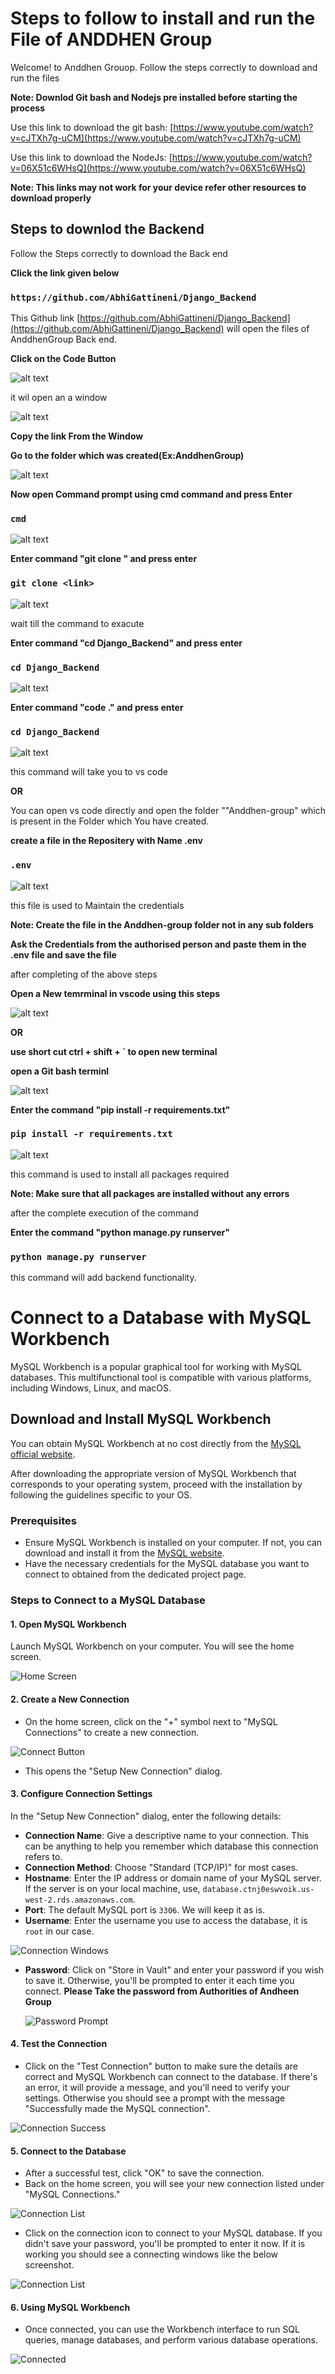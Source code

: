 # Steps to follow to install and run the File of ANDDHEN Group

Welcome! to Anddhen Grouop. Follow the steps correctly to download and run the files

**Note: Downlod Git bash and Nodejs pre installed before starting the process**

Use this link to download the git bash: [https://www.youtube.com/watch?v=cJTXh7g-uCM](https://www.youtube.com/watch?v=cJTXh7g-uCM)

Use this link to download the NodeJs: [https://www.youtube.com/watch?v=06X51c6WHsQ](https://www.youtube.com/watch?v=06X51c6WHsQ)

**Note: This links may not work for your device refer other resources to download properly**

## Steps to downlod the Backend

Follow the Steps correctly to download the Back end

**Click the link given below**

### `https://github.com/AbhiGattineni/Django_Backend`

This Github link [https://github.com/AbhiGattineni/Django_Backend](https://github.com/AbhiGattineni/Django_Backend) will open the files of AnddhenGroup Back end.

**Click on the Code Button**

![alt text](./READMEimages/image-16.png)

it wil open an a window

![alt text](./READMEimages/image-17.png)

**Copy the link From the Window**

**Go to the folder which was created(Ex:AnddhenGroup)**

![alt text](./READMEimages/image-5.png)

**Now open Command prompt using cmd command and press Enter**

### `cmd`

![alt text](./READMEimages/image-6.png)

**Enter command "git clone <copied link from git hub>" and press enter**

### `git clone <link>`

![alt text](./READMEimages/image-19.png)

wait till the command to exacute

**Enter command "cd Django_Backend" and press enter**

### `cd Django_Backend`

![alt text](./READMEimages/image-18.png)

**Enter command "code ." and press enter**

### `cd Django_Backend`

![alt text](./READMEimages/image-20.png)

this command will take you to vs code

**OR**

You can open vs code directly and open the folder ""Anddhen-group" which is present in the Folder which You have created.

**create a file in the Repositery with Name .env**

### `.env`

![alt text](./READMEimages/image-12.png)

this file is used to Maintain the credentials

**Note: Create the file in the Anddhen-group folder not in any sub folders**

**Ask the Credentials from the authorised person and paste them in the .env file and save the file**

after completing of the above steps

**Open a New temrminal in vscode using this steps**

![alt text](./READMEimages/image-11.png)

**OR**

**use short cut ctrl + shift + ` to open new terminal**

**open a Git bash terminl**

![alt text](./READMEimages/image-13.png)

**Enter the command "pip install -r requirements.txt"**

### `pip install -r requirements.txt`

![alt text](./READMEimages/image-21.png)

this command is used to install all packages required

**Note: Make sure that all packages are installed without any errors**

after the complete execution of the command

**Enter the command "python manage.py runserver"**

### `python manage.py runserver`

this command will add backend functionality.

# Connect to a Database with MySQL Workbench

MySQL Workbench is a popular graphical tool for working with MySQL databases. This multifunctional tool is compatible
with various platforms, including Windows, Linux, and macOS.

## Download and Install MySQL Workbench

You can obtain MySQL Workbench at no cost directly from
the [MySQL official website](https://www.mysql.com/products/workbench/).

After downloading the appropriate version of MySQL Workbench that corresponds to your operating system, proceed with the
installation by following the guidelines specific to your OS.

### Prerequisites

- Ensure MySQL Workbench is installed on your computer. If not, you can download and install it from
  the [MySQL website](https://www.mysql.com/products/workbench/).
- Have the necessary credentials for the MySQL database you want to connect to obtained from the dedicated project page.

### Steps to Connect to a MySQL Database

#### 1. Open MySQL Workbench

Launch MySQL Workbench on your computer. You will see the home screen.

![Home Screen](./READMEimages/mysqlimg-1.png)

#### 2. Create a New Connection

- On the home screen, click on the "+" symbol next to "MySQL Connections" to create a new connection.

![Connect Button](./READMEimages/mysqlimg-2.png)

- This opens the "Setup New Connection" dialog.

#### 3. Configure Connection Settings

In the "Setup New Connection" dialog, enter the following details:

- **Connection Name**: Give a descriptive name to your connection. This can be anything to help you remember which
  database this connection refers to.
- **Connection Method**: Choose "Standard (TCP/IP)" for most cases.
- **Hostname**: Enter the IP address or domain name of your MySQL server. If the server is on your local machine,
  use, `database.ctnj0eswvoik.us-west-2.rds.amazonaws.com`.
- **Port**: The default MySQL port is `3306`. We will keep it as is.
- **Username**: Enter the username you use to access the database, it is `root` in our case.

![Connection Windows](./READMEimages/mysqlimg-3.png)

- **Password**: Click on "Store in Vault" and enter your password if you wish to save it. Otherwise, you'll be prompted
  to enter it each time you connect.
  **Please Take the password from Authorities of Andheen Group**

  ![Password Prompt](./READMEimages/mysqlimg-4.png)

#### 4. Test the Connection

- Click on the "Test Connection" button to make sure the details are correct and MySQL Workbench can connect to the
  database. If there's an error, it will provide a message, and you'll need to verify your settings. Otherwise you should see
  a prompt with the message "Successfully made the MySQL connection".

![Connection Success](./READMEimages/mysqlimg-5.png)

#### 5. Connect to the Database

- After a successful test, click "OK" to save the connection.
- Back on the home screen, you will see your new connection listed under "MySQL Connections."

![Connection List](./READMEimages/mysqlimg-7.png)

- Click on the connection icon to connect to your MySQL database. If you didn't save your password, you'll be prompted
  to enter it now. If it is working you should see a connecting windows like the below screenshot.

![Connection List](./READMEimages/mysqlimg-6.png)

#### 6. Using MySQL Workbench

- Once connected, you can use the Workbench interface to run SQL queries, manage databases, and perform various database
  operations.

![Connected](./READMEimages/mysqlimg-8.png)

